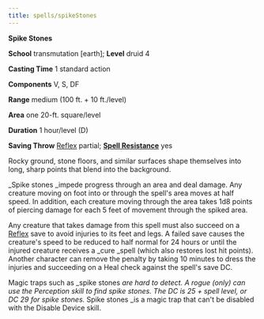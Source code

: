 ```yaml
---
title: spells/spikeStones
---
```

 **Spike Stones**

**School** transmutation [earth]; **Level** druid 4

**Casting Time** 1 standard action

**Components** V, S, DF

**Range** medium (100 ft. + 10 ft./level)

**Area** one 20-ft. square/level

**Duration** 1 hour/level (D)

**Saving Throw** [Reflex](../combat#_reflex) partial; **[Spell Resistance](../glossary#_spell-resistance)** yes

Rocky ground, stone floors, and similar surfaces shape themselves into long, sharp points that blend into the background.

_Spike stones _impede progress through an area and deal damage. Any creature moving on foot into or through the spell's area moves at half speed. In addition, each creature moving through the area takes 1d8 points of piercing damage for each 5 feet of movement through the spiked area.

Any creature that takes damage from this spell must also succeed on a [Reflex](../combat#_reflex) save to avoid injuries to its feet and legs. A failed save causes the creature's speed to be reduced to half normal for 24 hours or until the injured creature receives a _cure _spell (which also restores lost hit points). Another character can remove the penalty by taking 10 minutes to dress the injuries and succeeding on a Heal check against the spell's save DC.

Magic traps such as _spike stones _are hard to detect. A rogue (only) can use the Perception skill to find _spike stones_. The DC is 25 + spell level, or DC 29 for _spike stones_._ Spike stones _is a magic trap that can't be disabled with the Disable Device skill.

